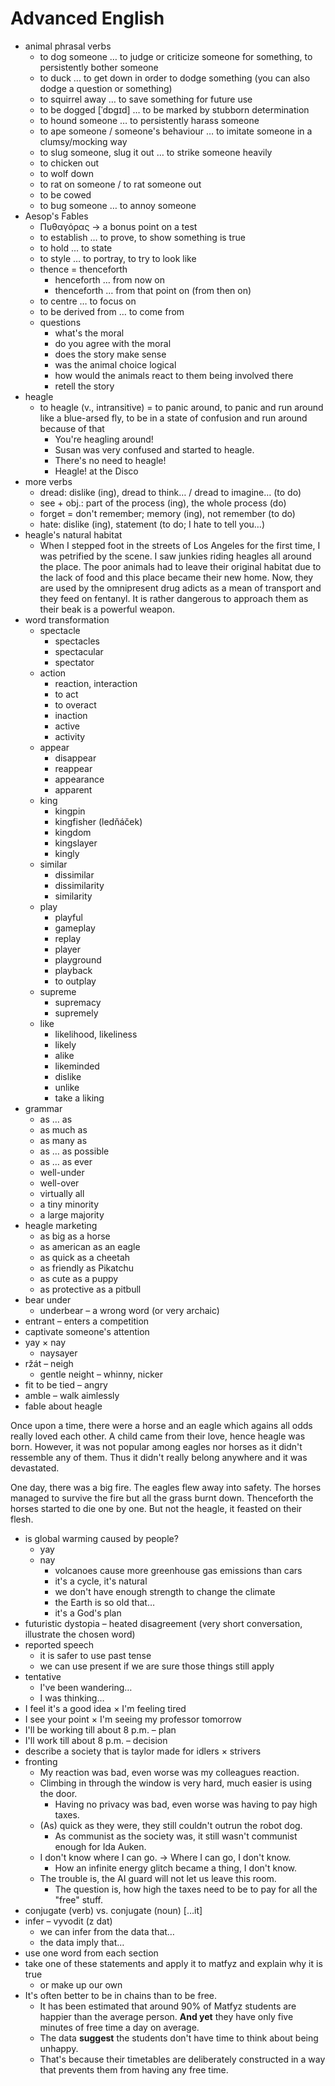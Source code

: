 # Advanced English

- animal phrasal verbs
	- to dog someone … to judge or criticize someone for something, to persistently bother someone
	- to duck … to get down in order to dodge something (you can also dodge a question or something)
	- to squirrel away … to save something for future use
	- to be dogged \[ˈdɒgɪd\] … to be marked by stubborn determination
	- to hound someone … to persistently harass someone
	- to ape someone / someone's behaviour … to imitate someone in a clumsy/mocking way
	- to slug someone, slug it out … to strike someone heavily
	- to chicken out
	- to wolf down
	- to rat on someone / to rat someone out
	- to be cowed
	- to bug someone … to annoy someone
- Aesop's Fables
	- Πυθαγόρας → a bonus point on a test
	- to establish … to prove, to show something is true
	- to hold … to state
	- to style … to portray, to try to look like
	- thence = thenceforth
		- henceforth … from now on
		- thenceforth … from that point on (from then on)
	- to centre … to focus on
	- to be derived from … to come from
	- questions
		- what's the moral
		- do you agree with the moral
		- does the story make sense
		- was the animal choice logical
		- how would the animals react to them being involved there
		- retell the story
- heagle
	- to heagle (v., intransitive) = to panic around, to panic and run around like a blue-arsed fly, to be in a state of confusion and run around because of that
		- You're heagling around!
		- Susan was very confused and started to heagle.
		- There's no need to heagle!
		- Heagle! at the Disco
- more verbs
	- dread: dislike (ing), dread to think… / dread to imagine… (to do)
	- see + obj.: part of the process (ing), the whole process (do)
	- forget = don't remember; memory (ing), not remember (to do)
	- hate: dislike (ing), statement (to do; I hate to tell you…)
- heagle's natural habitat
	- When I stepped foot in the streets of Los Angeles for the first time, I was petrified by the scene. I saw junkies riding heagles all around the place. The poor animals had to leave their original habitat due to the lack of food and this place became their new home. Now, they are used by the omnipresent drug adicts as a mean of transport and they feed on fentanyl. It is rather dangerous to approach them as their beak is a powerful weapon.
- word transformation
	- spectacle
		- spectacles
		- spectacular
		- spectator
	- action
		- reaction, interaction
		- to act
		- to overact
		- inaction
		- active
		- activity
	- appear
		- disappear
		- reappear
		- appearance
		- apparent
	- king
		- kingpin
		- kingfisher (ledňáček)
		- kingdom
		- kingslayer
		- kingly
	- similar
		- dissimilar
		- dissimilarity
		- similarity
	- play
		- playful
		- gameplay
		- replay
		- player
		- playground
		- playback
		- to outplay
	- supreme
		- supremacy
		- supremely
	- like
		- likelihood, likeliness
		- likely
		- alike
		- likeminded
		- dislike
		- unlike
		- take a liking
- grammar
	- as … as
	- as much as
	- as many as
	- as … as possible
	- as … as ever
	- well-under
	- well-over
	- virtually all
	- a tiny minority
	- a large majority
- heagle marketing
	- as big as a horse
	- as american as an eagle
	- as quick as a cheetah
	- as friendly as Pikatchu
	- as cute as a puppy
	- as protective as a pitbull
- bear under
	- underbear – a wrong word (or very archaic)
- entrant – enters a competition
- captivate someone's attention
- yay × nay
	- naysayer
- ržát – neigh
	- gentle neight – whinny, nicker
- fit to be tied – angry
- amble – walk aimlessly
- fable about heagle

Once upon a time, there were a horse and an eagle which agains all odds really loved each other. A child came from their love, hence heagle was born. However, it was not popular among eagles nor horses as it didn't ressemble any of them. Thus it didn't really belong anywhere and it was devastated.

One day, there was a big fire. The eagles flew away into safety. The horses managed to survive the fire but all the grass burnt down. Thenceforth the horses started to die one by one. But not the heagle, it feasted on their flesh.

- is global warming caused by people?
	- yay
	- nay
		- volcanoes cause more greenhouse gas emissions than cars
		- it's a cycle, it's natural
		- we don't have enough strength to change the climate
		- the Earth is so old that…
		- it's a God's plan
- futuristic dystopia – heated disagreement (very short conversation, illustrate the chosen word)
- reported speech
	- it is safer to use past tense
	- we can use present if we are sure those things still apply
- tentative
	- I've been wandering…
	- I was thinking…
- I feel it's a good idea × I'm feeling tired
- I see your point × I'm seeing my professor tomorrow
- I'll be working till about 8 p.m. – plan
- I'll work till about 8 p.m. – decision
- describe a society that is taylor made for idlers × strivers
- fronting
	- My reaction was bad, even worse was my colleagues reaction.
	- Climbing in through the window is very hard, much easier is using the door.
		- Having no privacy was bad, even worse was having to pay high taxes.
	- (As) quick as they were, they still couldn't outrun the robot dog.
		- As communist as the society was, it still wasn't communist enough for Ida Auken.
	- I don't know where I can go. → Where I can go, I don't know.
		- How an infinite energy glitch became a thing, I don't know.
	- The trouble is, the AI guard will not let us leave this room.
		- The question is, how high the taxes need to be to pay for all the "free" stuff.
- conjugate (verb) vs. conjugate (noun) \[…it\]
- infer – vyvodit (z dat)
	- we can infer from the data that…
	- the data imply that…
- use one word from each section
- take one of these statements and apply it to matfyz and explain why it is true
	- or make up our own
- It's often better to be in chains than to be free.
	- It has been estimated that around 90% of Matfyz students are happier than the average person. **And yet** they have only five minutes of free time a day on average.
	- The data **suggest** the students don't have time to think about being unhappy.
	- That's because their timetables are deliberately constructed in a way that prevents them from having any free time.
